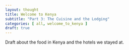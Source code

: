```yaml
---
layout: thought
title: Welcome to Kenya
subtitle: "Part 3: The Cuisine and the Lodging"
categories: [ all, welcome_to_kenya ]
draft: true
---
```


Draft about the food in Kenya and the hotels we stayed at.
